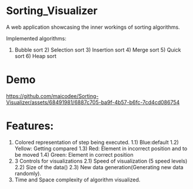 # Sorting_Visualizer

A web application showcasing the inner workings of sorting algorithms.

Implemented algorithms:
1) Bubble sort  2) Selection sort  3) Insertion sort  4) Merge sort  5) Quick sort  6) Heap sort


# Demo

https://github.com/maicodee/Sorting-Visualizer/assets/68491981/6887c705-ba9f-4b57-b6fc-7cd4cd086754




# Features:
1) Colored representation of step being executed.
  1.1) Blue:default
  1.2) Yellow: Getting compared
  1.3) Red: Element in incorrect position and to be moved
  1.4) Green: Element in correct position
2) 3 Controls for visualizations
  2.1) Speed of visualization (5 speed levels)
  2.2) Size of the data()
  2.3) New data generation(Generating new data randomly).
4) Time and Space complexity of algorithm visualized.


